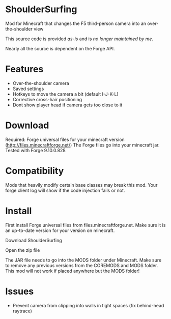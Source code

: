 ShoulderSurfing
===============

Mod for Minecraft that changes the F5 third-person camera into an over-the-shoulder view

This source code is provided _as-is_ and is _no longer maintained by me_.

Nearly all the source is dependent on the Forge API.

Features
========

* Over-the-shoulder camera
* Saved settings
* Hotkeys to move the camera a bit (default I-J-K-L)
* Corrective cross-hair positioning
* Dont show player head if camera gets too close to it

Download
========
Required: Forge universal files for your minecraft version (http://files.minecraftforge.net/)
The Forge files go into your minecraft jar.
Tested with Forge 9.10.0.828

Compatibility
=============
Mods that heavily modify certain base classes may break this mod. Your forge client log will show if the code injection fails or not.

Install
=======
First install Forge universal files from files.minecraftforge.net. Make sure it is an up-to-date version for your version on minecraft.

Download ShoulderSurfing

Open the zip file

The JAR file needs to go into the MODS folder under Minecraft. Make sure to remove any previous versions from the COREMODS and MODS folder. This mod will not work if placed anywhere but the MODS folder!

Issues
======
* Prevent camera from clipping into walls in tight spaces (fix behind-head raytrace)
